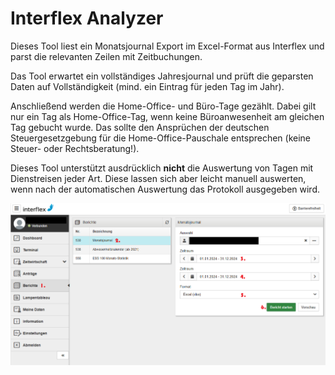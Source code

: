 # Interflex Analyzer

Dieses Tool liest ein Monatsjournal Export im Excel-Format aus Interflex und parst die relevanten Zeilen mit Zeitbuchungen.

Das Tool erwartet ein vollständiges Jahresjournal und prüft die geparsten Daten auf Vollständigkeit (mind. ein Eintrag für jeden Tag im Jahr).

Anschließend werden die Home-Office- und Büro-Tage gezählt. Dabei gilt nur ein Tag als Home-Office-Tag, wenn keine Büroanwesenheit am gleichen Tag gebucht wurde. Das sollte den Ansprüchen der deutschen Steuergesetzgebung für die Home-Office-Pauschale entsprechen (keine Steuer- oder Rechtsberatung!).

Dieses Tool unterstützt ausdrücklich **nicht** die Auswertung von Tagen mit Dienstreisen jeder Art. Diese lassen sich aber leicht manuell auswerten, wenn nach der automatischen Auswertung das Protokoll ausgegeben wird.

![Ablauf Interflex Monatsjournal](docs/images/interflex.png)